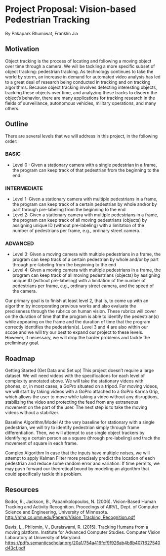 # Project Proposal: Vision-based Pedestrian Tracking
By Pakapark Bhumiwat, Franklin Jia

## Motivation

Object tracking is the process of locating and following a moving object over time through a camera. We will be tackling a more specific subset of object tracking: pedestrian tracking. As technology continues to take the world by storm, an increase in demand for automated video analysis has led to a great deal of research being conducted in tracking and on tracking algorithms. Because object tracking involves detecting interesting objects, tracking these objects over time, and analyzing these tracks to discern the object’s behavior, there are many applications for tracking research in the fields of surveillance, autonomous vehicles, military operations, and many others.  

## Outline

There are several levels that we will address in this project, in the following order:

### BASIC
* Level 0 : Given a stationary camera with a single pedestrian in a frame, the program can keep track of that pedestrian from the beginning to the end. 

### INTERMEDIATE
* Level 1: Given a stationary camera with multiple pedestrians in a frame, the program can keep track of a certain pedestrian by whole and/or by part through pre-labeling from the beginning to the end
* Level 2: Given a stationary camera with multiple pedestrians in a frame, the program can keep track of all moving pedestrians (objects) by assigning unique ID (without pre-labeling) with a limitation of the number of pedestrians per frame, e.g., ordinary street camera.

### ADVANCED
* Level 3: Given a moving camera with multiple pedestrians in a frame, the program can keep track of a certain pedestrian by whole and/or by part through pre-labeling from the beginning to the end
* Level 4: Given a moving camera with multiple pedestrians in a frame, the program can keep track of all moving pedestrians (objects) by assigning unique ID (without pre-labeling) with a limitation of the number of pedestrians per frame, e.g., ordinary street camera, and the speed of the camera.


Our primary goal is to finish at least level 2, that is, to come up with an algorithm by incorporating previous works and also evaluate the preciseness through the rubrics on human vision. These rubrics will cover on the duration of time that the program is able to identify the pedestrian(s) while appearing on the frame and the duration of time that the program correctly identifies the pedestrian(s). Level 3 and 4 are also within our scope and we will try our best to expand our project to these levels. However, if necessary, we will drop the harder problems and tackle the preliminary goal.

## Roadmap

Getting Started (Get Data and Set up)
	This project doesn’t require a large dataset. We will need videos with the specifications for each level of complexity annotated above. We will take the stationary videos with phones, or, in most cases, a GoPro situated on a tripod. For moving videos, we will start by taking videos with a GoPro attached to a GoPro Karma Grip, which allows the user to move while taking a video without any disruptions, stabilizing the video and protecting the feed from any extraneous movement on the part of the user. The next step is to take the moving videos without a stabilizer. 

Baseline Algorithm/Model
At the very baseline for stationary with a single pedestrian, we will try to identify pedestrian simply through frame differentiation. Then, we will attempt to use single object trackers by identifying a certain person as a square (through pre-labeling) and track the movement of square in each frame.  

Complex Algorithm
	In case that the inputs have multiple noises, we will attempt to apply Kalman Filter more precisely predict the location of each pedestrian and reduce some random error and variation. If time permits, we may push forward our theoretical bound by modeling an algorithm that could specifically tackle this problem.

## Resources

Bodor, R., Jackson, B., Papanikolopoulos, N. (2006). Vision-Based Human Tracking and 
Activity Recognition. Procedings of AIRVL, Dept. of Computer Science and Engineering, University of Minnesota. 
http://mha.cs.umn.edu/Papers/Vision_Tracking_Recognition.pdf

Davis, L., Philomin, V., Duraiswami, R. (2015). Tracking Humans from a moving platform. 
Institute for Advanced Computer Studies. Computer Vision Laboratory at University of Maryland. 
https://pdfs.semanticscholar.org/20a1/754a416fcf9f926ab4b8b407f627540d43cf.pdf
 
